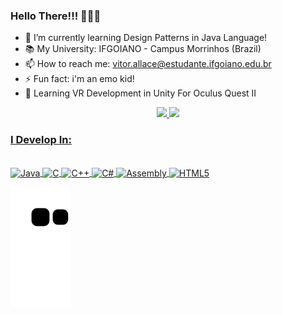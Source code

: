 ### Hello There!!! 🖤👋🏻

- 🌱 I’m currently learning Design Patterns in Java Language!
- 📚 My University: IFGOIANO - Campus Morrinhos (Brazil)
- 📫 How to reach me: vitor.allace@estudante.ifgoiano.edu.br
- ⚡ Fun fact: i'm an emo kid! 
- 👀 Learning VR Development in Unity For Oculus Quest II

<div align="center">
  <a href="https://github.com/vitorbcc2021">
  <img height="180em" src="https://github-readme-stats.vercel.app/api?username=vitorbcc2021&show_icons=true&theme=outrun&include_all_commits=true&count_private=true"/>
  <img height="180em" src="https://github-readme-stats.vercel.app/api/top-langs/?username=vitorbcc2021&layout=compact&langs_count=7&theme=outrun"/>
</div>
  
### I Develop In:
  
  <div style="display: inline_block"><br>
    <img align="center" alt="Java" height="55" width="50" src="https://cdn.jsdelivr.net/gh/devicons/devicon/icons/java/java-original-wordmark.svg">
    <img align="center" alt="C" height="45" width="50" src="https://cdn.jsdelivr.net/gh/devicons/devicon/icons/c/c-original.svg">
    <img align="center" alt="C++" height="45" width="50" src="https://cdn.jsdelivr.net/gh/devicons/devicon/icons/cplusplus/cplusplus-original.svg" />
    <img align="center" alt="C#" height="45" width="50" src="https://cdn.jsdelivr.net/gh/devicons/devicon/icons/csharp/csharp-original.svg">
    <img align="center" alt="Assembly" height="57" width="50" src="https://firebasestorage.googleapis.com/v0/b/superstar-32cda.appspot.com/o/sambath-github%2Fassembly.png?alt=media&token=9208f2f1-64b9-4cd0-a344-77f4465a0feb">
    <!--><img align="center" alt="HTML5" height="42" widht="50" src="https://cdn.jsdelivr.net/gh/devicons/devicon/icons/html5/html5-original.svg" />
    
  </div>
    

  ![Snake animation](https://github.com/vitorbcc2021/vitorbcc2021/blob/output/github-contribution-grid-snake.svg)
